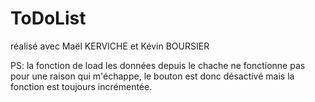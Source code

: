 # ToDoList

réalisé avec Maël KERVICHE et Kévin BOURSIER

PS: la fonction de load les données depuis le chache ne fonctionne pas pour une raison qui m'échappe, le bouton est donc désactivé mais la fonction est toujours incrémentée.
